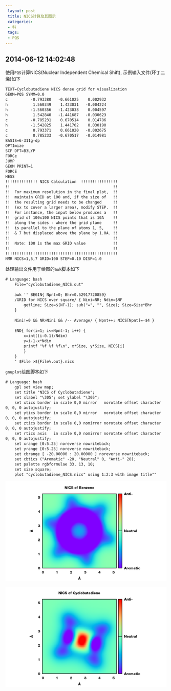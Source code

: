 ```yaml
---
 layout: post
 title: NICS计算及其图示
 categories: 
 - 科
 tags:
 - PQS
---
```


## 2014-06-12 14:02:48

使用`PQS`计算NICS(Nuclear Independent Chemical Shift), 示例输入文件(环丁二烯)如下

	TEXT=Cyclobutadiene NICS dense grid for visualization
	GEOM=PQS SYMM=0.0
	c          -0.793380   -0.661025    0.002932
	h           1.560349    1.423031   -0.004224
	h          -1.560356   -1.423038    0.004597
	h           1.542840   -1.441687   -0.030623
	c          -0.785231    0.670514    0.014786
	h          -1.542825    1.441702    0.030190
	c           0.793371    0.661020   -0.002675
	c           0.785233   -0.670517   -0.014981
	BASIS=6-311g-dp
	OPTImize
	SCF DFT=B3LYP
	FORCe
	JUMP
	GEOM PRINT=1
	FORCE
	HESS
	!!!!!!!!!!!!!! NICS Calculation  !!!!!!!!!!!!!!!!
	!!                                             !!
	!!  For maximum resolution in the final plot,  !!
	!!  maintain GRID at 100 and, if the size of   !!
	!!  the resulting grid needs to be changed     !!
	!!  (ex to cover a larger area), modify STEP.  !!
	!!  For instance, the input below produces a   !!
	!!  grid of 100x100 NICS points that is 10A    !!
	!!  along the sides - where the grid plane     !!
	!!  is parallel to the plane of atoms 1, 5,    !!
	!!  & 7 but displaced above the plane by 1.0A. !!
	!!                                             !!
	!!  Note: 100 is the max GRID value            !!
	!!                                             !!
	!!!!!!!!!!!!!!!!!!!!!!!!!!!!!!!!!!!!!!!!!!!!!!!!!
	NMR NICS=1,5,7 GRID=100 STEP=0.10 DISP=1.0

处理输出文件用于绘图的`awk`脚本如下

<pre class="line-numbers" data-start="0"><code class="language-bash"># Language: bash
	File="cyclobutadiene_NICS.out"
	
	awk '' BEGIN{ Npnt=0; Bhr=0.52917720859}
	/GRID for NICS over square/ { Nini=NR; Ndim=$NF
		getline; Size=$(NF-1); sub("=", "", Size); Size=Size*Bhr
	}
	
	Nini!=0 && NR>Nini && /-- Average/ { Npnt++; NICS[Npnt]=-$4 }
	
	END{ for(i=1; i<=Npnt-1; i++) {
		x=int((i-0.1)/Ndim)
		y=i-1-x*Ndim
		printf "%f %f %f\n", x*Size, y*Size, NICS[i]
		}
	}
	' $File >${File%.out}.nics
</code></pre>

`gnuplot`绘图脚本如下

<pre class="line-numbers" data-start="0"><code class="language-bash"># Language: bash
	gpl set view map;
	set title "NICS of Cyclobutadiene";
	set xlabel "\305"; set ylabel "\305";
	set xtics border in scale 0,0 mirror   norotate offset character 0, 0, 0 autojustify;
	set ytics border in scale 0,0 mirror   norotate offset character 0, 0, 0 autojustify;
	set ztics border in scale 0,0 nomirror norotate offset character 0, 0, 0 autojustify;
	set rtics axis   in scale 0,0 nomirror norotate offset character 0, 0, 0 autojustify;
	set xrange [0:5.25] noreverse nowriteback;
	set yrange [0:5.25] noreverse nowriteback;
	set cbrange [ -20.00000 : 20.00000 ] noreverse nowriteback;
	set cbtics ("Aromatic" -20, "Neutral" 0, "Anti-" 20);
	set palette rgbformulae 33, 13, 10;
	set size square;
	plot "cyclobutadiene_NICS.nics" using 1:2:3 with image title""
</code></pre>

![环丁二烯](/pic/2014-06-12-NICS_benzene.png)

![苯](/pic/2014-06-12-NICS_cyclobutadiene.png)





